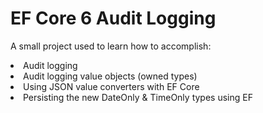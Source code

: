 # EF Core 6 Audit Logging

A small project used to learn how to accomplish: 
<li>Audit logging
<li>Audit logging value objects (owned types)
<li>Using JSON value converters with EF Core
<li>Persisting the new DateOnly & TimeOnly types using EF  
  
  
  
